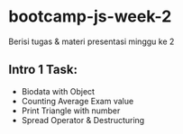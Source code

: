 # bootcamp-js-week-2
Berisi tugas &amp; materi presentasi minggu ke 2

## Intro 1 Task:
- Biodata with Object
- Counting Average Exam value
- Print Triangle with number
- Spread Operator & Destructuring
